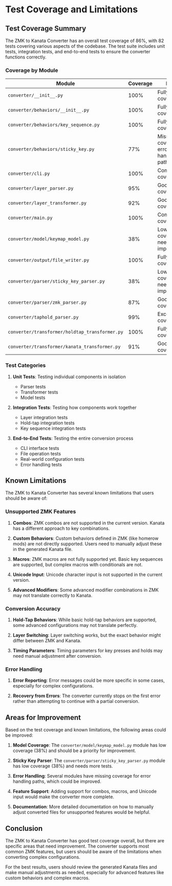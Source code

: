 # Test Coverage and Limitations

## Test Coverage Summary

The ZMK to Kanata Converter has an overall test coverage of 86%, with 82 tests covering various aspects of the codebase. The test suite includes unit tests, integration tests, and end-to-end tests to ensure the converter functions correctly.

### Coverage by Module

| Module | Coverage | Notes |
|--------|----------|-------|
| `converter/__init__.py` | 100% | Fully covered |
| `converter/behaviors/__init__.py` | 100% | Fully covered |
| `converter/behaviors/key_sequence.py` | 100% | Fully covered |
| `converter/behaviors/sticky_key.py` | 77% | Missing coverage for error handling paths |
| `converter/cli.py` | 100% | Complete coverage |
| `converter/layer_parser.py` | 95% | Good coverage |
| `converter/layer_transformer.py` | 92% | Good coverage |
| `converter/main.py` | 100% | Complete coverage |
| `converter/model/keymap_model.py` | 38% | Low coverage, needs improvement |
| `converter/output/file_writer.py` | 100% | Fully covered |
| `converter/parser/sticky_key_parser.py` | 38% | Low coverage, needs improvement |
| `converter/parser/zmk_parser.py` | 87% | Good coverage |
| `converter/taphold_parser.py` | 99% | Excellent coverage |
| `converter/transformer/holdtap_transformer.py` | 100% | Fully covered |
| `converter/transformer/kanata_transformer.py` | 91% | Good coverage |

### Test Categories

1. **Unit Tests**: Testing individual components in isolation
   - Parser tests
   - Transformer tests
   - Model tests

2. **Integration Tests**: Testing how components work together
   - Layer integration tests
   - Hold-tap integration tests
   - Key sequence integration tests

3. **End-to-End Tests**: Testing the entire conversion process
   - CLI interface tests
   - File operation tests
   - Real-world configuration tests
   - Error handling tests

## Known Limitations

The ZMK to Kanata Converter has several known limitations that users should be aware of:

### Unsupported ZMK Features

1. **Combos**: ZMK combos are not supported in the current version. Kanata has a different approach to key combinations.

2. **Custom Behaviors**: Custom behaviors defined in ZMK (like homerow mods) are not directly supported. Users need to manually adjust these in the generated Kanata file.

3. **Macros**: ZMK macros are not fully supported yet. Basic key sequences are supported, but complex macros with conditionals are not.

4. **Unicode Input**: Unicode character input is not supported in the current version.

5. **Advanced Modifiers**: Some advanced modifier combinations in ZMK may not translate correctly to Kanata.

### Conversion Accuracy

1. **Hold-Tap Behaviors**: While basic hold-tap behaviors are supported, some advanced configurations may not translate perfectly.

2. **Layer Switching**: Layer switching works, but the exact behavior might differ between ZMK and Kanata.

3. **Timing Parameters**: Timing parameters for key presses and holds may need manual adjustment after conversion.

### Error Handling

1. **Error Reporting**: Error messages could be more specific in some cases, especially for complex configurations.

2. **Recovery from Errors**: The converter currently stops on the first error rather than attempting to continue with a partial conversion.

## Areas for Improvement

Based on the test coverage and known limitations, the following areas could be improved:

1. **Model Coverage**: The `converter/model/keymap_model.py` module has low coverage (38%) and should be a priority for improvement.

2. **Sticky Key Parser**: The `converter/parser/sticky_key_parser.py` module has low coverage (38%) and needs more tests.

3. **Error Handling**: Several modules have missing coverage for error handling paths, which could be improved.

4. **Feature Support**: Adding support for combos, macros, and Unicode input would make the converter more complete.

5. **Documentation**: More detailed documentation on how to manually adjust converted files for unsupported features would be helpful.

## Conclusion

The ZMK to Kanata Converter has good test coverage overall, but there are specific areas that need improvement. The converter supports most common ZMK features, but users should be aware of the limitations when converting complex configurations.

For the best results, users should review the generated Kanata files and make manual adjustments as needed, especially for advanced features like custom behaviors and complex macros.
